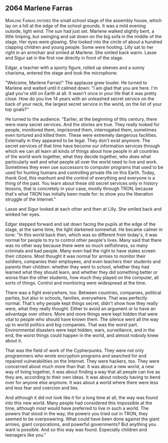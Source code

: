 
## **2064** Marlene Farras

<span style="font-variant:small-caps;">Marlene Farras entered</span> the small school stage of the assembly house, which lay on a hill at the edge of the school grounds.
It was a mild evening outside, light wind.
The sun had just set.
Marlene walked slightly bent, a little limping, but swinging and sat down on the big sofa in the middle of the stage.
Her eyes were glowing.
She looked into the circle of about a hundred clapping children and young people.
Some were hooting.
Lilly sat to her right in an armchair and smiled at Marlene.
She smiled back warm.
Lasse and Sigur sat in the first row directly in front of the stage.

Edgar, a teacher with a sporty figure, rolled up sleeves and a sunny charisma, entered the stage and took the microphone:

"Welcome, Marlene Farras!" The applause grew louder.
He turned to Marlene and waited until it calmed down: "I am glad that you are here.
I'm glad you're still on Earth at all.
It wasn't once in your life that it was pretty close.
How do you live 14 years with an unleashed secret service on the back of your neck, the largest secret service in the world, on the list of your top goals?"

He turned to the audience: "Earlier, at the beginning of this century, there were many secret services.
And the stories are true.
They really looked for people, monitored them, imprisoned them, interrogated them, sometimes even tortured and killed them.
These were extremely dangerous facilities.
Externally in they appeared to be legal.
They don't exist anymore.
The secret services of that time have become our information services through which we can all learn all kinds of things about how people in all countries of the world work together, what they decide together, who does what particularly well and what people all over the world need to live and work.
Sometimes they even use successors to computer programs that used to be used for hunting humans and controlling private life on this Earth.
Today, thank God, this manhunt and the control of everything and everyone is a thing of the past.
You learn about these old secret services only in history lessons, that is concretely in your case, mostly through TRON, because that's what TRON has initially been made for: to show you the liberation struggle of the Internet."

Lasse and Sigur looked at each other and then at Lilly.
She smiled back and winked her eyes.

Edgar stepped forward and sat down facing the pupils at the edge of the stage, at the same time, the light darkened somewhat.
He became calmer in tone: "In this world back then, which was so different from today's, it was normal for people to try to control other people's lives.
Many said that there was no other way because there were so much selfishness, so many criminals and bad people.
Many even had the right to have states screen their citizens.
Most thought it was normal for armies to monitor their soldiers, companies their employees, and even teachers their students and parents their children: whether they went to school, whether they had learned what they should learn, and whether they did something better or worse than the other students, how much they played on the computer, all sorts of things.
Control and monitoring were widespread at the time.

There was a fight everywhere, too.
Between countries, companies, political parties, but also in schools, families, everywhere.
That was perfectly normal.
That's why people kept things secret, didn't show how they really were, what they really thought.
Either to avoid an argument or to have an advantage over others.
More and more things were kept hidden that were vital to people who should have known them.
The silence went all the way up to world politics and big companies.
That was the worst part.
Environmental disasters were kept hidden, wars, surveillance, and in the end, the worst things could happen in the world, and almost nobody knew about it.

That was the field of work of the Cypherpunks.
They were not only programmers who wrote encryption programs and searched for and repaired vulnerabilities on the Internet.
They were hackers, too.
They were concerned about much more than that.
It was about a new world, a new way of living together, it was about finding a way that all people can live as they are, according to their own ideas.
It was about nobody having to bend over for anyone else anymore.
It was about a world where there were less and less fear and coercion and lies.

And although it did not look like it for a long time at all, the way was found into this new world.
Many people had considered this impossible at the time, although most would have preferred to live in such a world.
The powers that stood in the way, the powers you tried out in TRON, they seemed to be overpowering.
What could have been done against the giant armies, giant corporations, and powerful governments?
But anything you want is possible.
And so this way was found.
Especially children and teenagers like you."

